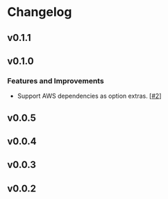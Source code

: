 # Changelog

## v0.1.1

## v0.1.0

### Features and Improvements

- Support AWS dependencies as option extras. [[#2](https://github.com/EdgyEdgemond/web-error/2)]

## v0.0.5

## v0.0.4

## v0.0.3

## v0.0.2
